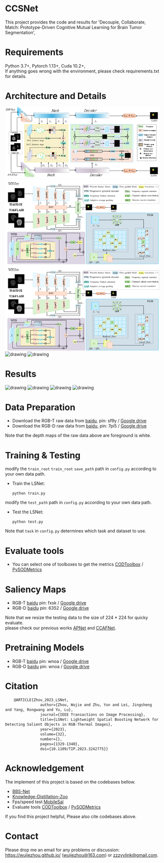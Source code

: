 # CCSNet
This project provides the code and results for 'Decouple, Collaborate, Match: Prototype-Driven Cognitive Mutual Learning for Brain Tumor Segmentation',
# Requirements
Python 3.7+, Pytorch 1.13+, Cuda 10.2+,  <br>
If anything goes wrong with the environment, please check requirements.txt for details.

# Architecture and Details
   ![image](https://github.com/JaWalkery/CCSNet-BrainTumor-Segmentation/blob/60f9756c4b12f5969aaa6777968254ab6e3e2a06/%E5%9B%BE%E7%89%874.png)
   ![image](https://github.com/JaWalkery/CCSNet-BrainTumor-Segmentation/blob/60f9756c4b12f5969aaa6777968254ab6e3e2a06/%E5%9B%BE%E7%89%873.png)
   ![image](https://github.com/JaWalkery/CCSNet-BrainTumor-Segmentation/blob/cb11c972874f90a3cfd3bba0b22bc7898582c44f/%E5%9B%BE%E7%89%87.png)
<img src="https://user-images.githubusercontent.com/38373305/218299628-8b7bbdc5-39b2-4d68-9cdb-828e617c0bab.png" alt="drawing" width="400" height="400"/> <img src="https://user-images.githubusercontent.com/38373305/218299686-8a7e7cae-8970-4e56-a4b1-4986b872741f.png" alt="drawing" width="400" height="400"/>

# Results
<img src="https://user-images.githubusercontent.com/38373305/218301004-4556a1c6-b76b-44b6-aeab-1f48b15cc17d.png" alt="drawing"/>
<img src="https://user-images.githubusercontent.com/38373305/218301024-cbf9bfbc-b3e2-4e44-89a2-106fafeda465.png" alt="drawing"/>
<img src="https://user-images.githubusercontent.com/38373305/218301046-2fab51b0-4566-43d0-a861-9d6ee7136cb1.png" alt="drawing"/>
<img src="https://user-images.githubusercontent.com/38373305/218301207-f40f0a86-247c-4da2-85a2-a9b17fae4ec8.png" alt="drawing"/>

# Data Preparation
 - Download the RGB-T raw data from [baidu](https://pan.baidu.com/s/1fDht3BmqIYPks_iquST5hQ), pin: sf9y / [Google drive](https://drive.google.com/file/d/1vjdD13DTh9mM69mRRRdFBbpWbmj6MSKj/view?usp=share_link) <br>
 - Download the RGB-D raw data from [baidu](https://pan.baidu.com/s/1A-fwxAtnwMPuznn1PCATWg), pin: 7pi5 / [Google drive](https://drive.google.com/file/d/1WzTuHQJCKPE5OreanoU0N2e82Y1_VZyA/view?usp=share_link) <br>

Note that the depth maps of the raw data above are foreground is white.
# Training & Testing
modify the `train_root` `train_root` `save_path` path in `config.py` according to your own data path.
- Train the LSNet:

    `python train.py`
    
modify the `test_path` path in `config.py` according to your own data path.

- Test the LSNet:   

    `python test.py`

Note that `task` in  `config.py`  determines which task and dataset to use.

# Evaluate tools
- You can select one of toolboxes to get the metrics
[CODToolbox](https://github.com/DengPingFan/CODToolbox)  / [PySODMetrics](https://github.com/lartpang/PySODMetrics)

# Saliency Maps
- RGB-T [baidu](https://pan.baidu.com/s/1i5GwM0C0OfE5D5VLXlBkVA) pin: fxsk / [Google drive](https://drive.google.com/file/d/1ATEw8cNLHYfuCAK40VUBzcqBnMOKw-OV/view?usp=sharing)<br>
- RGB-D [baidu](https://pan.baidu.com/s/1bAlk753MeeRG0BLMJXAzxQ) pin: 6352 / [Google drive](https://drive.google.com/file/d/1WgQlcVWg_YC4_64TaIn8JSWuzZC_FfhW/view?usp=sharing)<br>

Note that we resize the testing data to the size of 224 * 224 for quicky evaluate. <br>
please check our previous works [APNet](https://github.com/zyrant/APNet) and [CCAFNet](https://github.com/zyrant/CCAFNet).

# Pretraining Models
- RGB-T [baidu](https://pan.baidu.com/s/1aGP283gNpb3oosvbq4OSDg) pin: wnoa / [Google drive](https://drive.google.com/drive/folders/17xmRA5zhLeIIS_-1EXbhxhPoW-Xn40xl?usp=sharing) <br>
- RGB-D [baidu](https://pan.baidu.com/s/1aGP283gNpb3oosvbq4OSDg) pin: wnoa / [Google drive](https://drive.google.com/drive/folders/17xmRA5zhLeIIS_-1EXbhxhPoW-Xn40xl?usp=sharing) <br>

# Citation
        @ARTICLE{Zhou_2023_LSNet,
                    author={Zhou, Wujie and Zhu, Yun and Lei, Jingsheng and Yang, Rongwang and Yu, Lu},
                    journal={IEEE Transactions on Image Processing}, 
                    title={LSNet: Lightweight Spatial Boosting Network for Detecting Salient Objects in RGB-Thermal Images}, 
                    year={2023},
                    volume={32},
                    number={},
                    pages={1329-1340},
                    doi={10.1109/TIP.2023.3242775}}      
                    
# Acknowledgement
The implement of this project is based on the codebases bellow. <br>
- [BBS-Net](https://github.com/zyjwuyan/BBS-Net) <br>
- [Knowledge-Distillation-Zoo](https://github.com/AberHu/Knowledge-Distillation-Zoo) <br>
- Fps/speed test  [MobileSal](https://github.com/yuhuan-wu/MobileSal/blob/master/speed_test.py)
- Evaluate tools [CODToolbox](https://github.com/DengPingFan/CODToolbox)  / [PySODMetrics](https://github.com/lartpang/PySODMetrics)<br>

If you find this project helpful, Please also cite codebases above.

# Contact
Please drop me an email for any problems or discussion: https://wujiezhou.github.io/ (wujiezhou@163.com) or zzzyylink@gmail.com.
